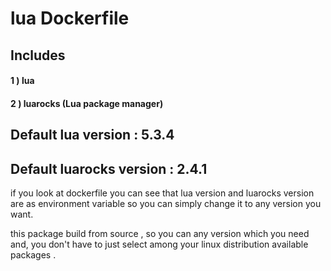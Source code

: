 # lua Dockerfile

## Includes 

#### 1 ) lua
#### 2 ) luarocks (Lua package manager)

## Default lua version : 5.3.4
## Default luarocks version : 2.4.1


if you look at dockerfile you can see that 
lua version and luarocks version are as environment variable
so you can simply change it to any version you want.

this package build from source , so you can any version which you need and,
you don't have to just select among your linux distribution available packages .
